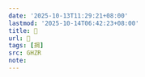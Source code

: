 ```yaml
---
date: '2025-10-13T11:29:21+08:00'
lastmod: '2025-10-14T06:42:23+08:00'
title: 󰡇
url: 󰡇
tags: [掆]
src: GHZR
note:
---
```

